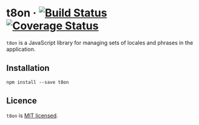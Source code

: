 # t8on &middot; [![Build Status](https://travis-ci.org/Oopscurity/t8on.svg?branch=master)](https://travis-ci.org/Oopscurity/t8on) [![Coverage Status](https://coveralls.io/repos/github/Oopscurity/t8on/badge.svg?branch=master)](https://coveralls.io/github/Oopscurity/t8on?branch=master)

`t8on` is a JavaScript library for managing sets of locales and phrases in the application.

## Installation

`npm install --save t8on`

## Licence

`t8on` is [MIT licensed](https://github.com/Oopscurity/t8on/blob/master/LICENSE).

